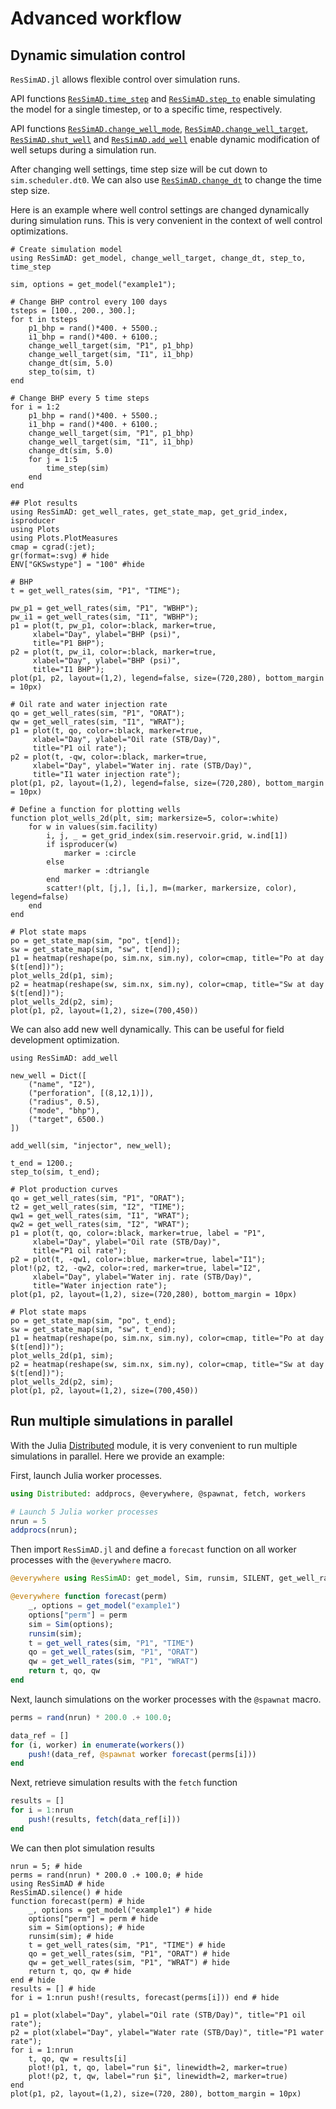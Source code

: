 # Advanced workflow

## Dynamic simulation control
`ResSimAD.jl` allows flexible control over simulation runs.

API functions [`ResSimAD.time_step`](@ref) and [`ResSimAD.step_to`](@ref) enable simulating the model for a single timestep, or to a specific time, respectively.

API functions [`ResSimAD.change_well_mode`](@ref), [`ResSimAD.change_well_target`](@ref), [`ResSimAD.shut_well`](@ref) and [`ResSimAD.add_well`](@ref) enable dynamic modification of well setups during a simulation run.

After changing well settings, time step size will be cut down to `sim.scheduler.dt0`. We can also use [`ResSimAD.change_dt`](@ref) to change the time step size.

Here is an example where well control settings are changed dynamically during simulation runs. This is very convenient in the context of well control optimizations.


```@example workflow2
# Create simulation model
using ResSimAD: get_model, change_well_target, change_dt, step_to, time_step

sim, options = get_model("example1");

# Change BHP control every 100 days
tsteps = [100., 200., 300.];
for t in tsteps
    p1_bhp = rand()*400. + 5500.;
    i1_bhp = rand()*400. + 6100.;
    change_well_target(sim, "P1", p1_bhp)
    change_well_target(sim, "I1", i1_bhp)
    change_dt(sim, 5.0)
    step_to(sim, t)
end

# Change BHP every 5 time steps
for i = 1:2
    p1_bhp = rand()*400. + 5500.;
    i1_bhp = rand()*400. + 6100.;
    change_well_target(sim, "P1", p1_bhp)
    change_well_target(sim, "I1", i1_bhp)
    change_dt(sim, 5.0)
    for j = 1:5
        time_step(sim)
    end
end

```

```@example workflow2
## Plot results
using ResSimAD: get_well_rates, get_state_map, get_grid_index, isproducer
using Plots
using Plots.PlotMeasures
cmap = cgrad(:jet);
gr(format=:svg) # hide
ENV["GKSwstype"] = "100" #hide

# BHP
t = get_well_rates(sim, "P1", "TIME");

pw_p1 = get_well_rates(sim, "P1", "WBHP");
pw_i1 = get_well_rates(sim, "I1", "WBHP");
p1 = plot(t, pw_p1, color=:black, marker=true,
     xlabel="Day", ylabel="BHP (psi)",
     title="P1 BHP");
p2 = plot(t, pw_i1, color=:black, marker=true,
     xlabel="Day", ylabel="BHP (psi)",
     title="I1 BHP");
plot(p1, p2, layout=(1,2), legend=false, size=(720,280), bottom_margin = 10px)
```

```@example workflow2
# Oil rate and water injection rate
qo = get_well_rates(sim, "P1", "ORAT");
qw = get_well_rates(sim, "I1", "WRAT");
p1 = plot(t, qo, color=:black, marker=true,
     xlabel="Day", ylabel="Oil rate (STB/Day)",
     title="P1 oil rate");
p2 = plot(t, -qw, color=:black, marker=true,
     xlabel="Day", ylabel="Water inj. rate (STB/Day)",
     title="I1 water injection rate");
plot(p1, p2, layout=(1,2), legend=false, size=(720,280), bottom_margin = 10px)
```

```@example workflow2
# Define a function for plotting wells
function plot_wells_2d(plt, sim; markersize=5, color=:white)
    for w in values(sim.facility)
        i, j, _ = get_grid_index(sim.reservoir.grid, w.ind[1])
        if isproducer(w)
            marker = :circle
        else
            marker = :dtriangle
        end
        scatter!(plt, [j,], [i,], m=(marker, markersize, color), legend=false)
    end
end

# Plot state maps
po = get_state_map(sim, "po", t[end]);
sw = get_state_map(sim, "sw", t[end]);
p1 = heatmap(reshape(po, sim.nx, sim.ny), color=cmap, title="Po at day $(t[end])");
plot_wells_2d(p1, sim);
p2 = heatmap(reshape(sw, sim.nx, sim.ny), color=cmap, title="Sw at day $(t[end])");
plot_wells_2d(p2, sim);
plot(p1, p2, layout=(1,2), size=(700,450))
```

We can also add new well dynamically. This can be useful for field development optimization.

```@example workflow2
using ResSimAD: add_well

new_well = Dict([
    ("name", "I2"),
    ("perforation", [(8,12,1)]),
    ("radius", 0.5),
    ("mode", "bhp"),
    ("target", 6500.)
])

add_well(sim, "injector", new_well);

t_end = 1200.;
step_to(sim, t_end);

```

```@example workflow2
# Plot production curves
qo = get_well_rates(sim, "P1", "ORAT");
t2 = get_well_rates(sim, "I2", "TIME");
qw1 = get_well_rates(sim, "I1", "WRAT");
qw2 = get_well_rates(sim, "I2", "WRAT");
p1 = plot(t, qo, color=:black, marker=true, label = "P1",
     xlabel="Day", ylabel="Oil rate (STB/Day)",
     title="P1 oil rate");
p2 = plot(t, -qw1, color=:blue, marker=true, label="I1");
plot!(p2, t2, -qw2, color=:red, marker=true, label="I2",
     xlabel="Day", ylabel="Water inj. rate (STB/Day)",
     title="Water injection rate");
plot(p1, p2, layout=(1,2), size=(720,280), bottom_margin = 10px)
```

```@example workflow2
# Plot state maps
po = get_state_map(sim, "po", t_end);
sw = get_state_map(sim, "sw", t_end);
p1 = heatmap(reshape(po, sim.nx, sim.ny), color=cmap, title="Po at day $(t[end])");
plot_wells_2d(p1, sim);
p2 = heatmap(reshape(sw, sim.nx, sim.ny), color=cmap, title="Sw at day $(t[end])");
plot_wells_2d(p2, sim);
plot(p1, p2, layout=(1,2), size=(700,450))
```


## Run multiple simulations in parallel

With the Julia [Distributed](https://docs.julialang.org/en/v1/manual/distributed-computing/) module, it is very convenient to run multiple simulations in parallel. Here we
provide an example:

First, launch Julia worker processes.

```julia
using Distributed: addprocs, @everywhere, @spawnat, fetch, workers

# Launch 5 Julia worker processes
nrun = 5
addprocs(nrun);

```

Then import `ResSimAD.jl` and define a `forecast` function on all worker processes with the `@everywhere` macro.

```julia
@everywhere using ResSimAD: get_model, Sim, runsim, SILENT, get_well_rates

@everywhere function forecast(perm)
    _, options = get_model("example1")
    options["perm"] = perm
    sim = Sim(options);
    runsim(sim);
    t = get_well_rates(sim, "P1", "TIME")
    qo = get_well_rates(sim, "P1", "ORAT")
    qw = get_well_rates(sim, "P1", "WRAT")
    return t, qo, qw
end

```

Next, launch simulations on the worker processes with the `@spawnat` macro.

```julia
perms = rand(nrun) * 200.0 .+ 100.0;

data_ref = []
for (i, worker) in enumerate(workers())
    push!(data_ref, @spawnat worker forecast(perms[i]))
end

```

Next, retrieve simulation results with the `fetch` function

```julia
results = []
for i = 1:nrun
    push!(results, fetch(data_ref[i]))
end
```

We can then plot simulation results

```@example workflow2
nrun = 5; # hide
perms = rand(nrun) * 200.0 .+ 100.0; # hide
using ResSimAD # hide
ResSimAD.silence() # hide
function forecast(perm) # hide
    _, options = get_model("example1") # hide
    options["perm"] = perm # hide
    sim = Sim(options); # hide
    runsim(sim); # hide
    t = get_well_rates(sim, "P1", "TIME") # hide
    qo = get_well_rates(sim, "P1", "ORAT") # hide
    qw = get_well_rates(sim, "P1", "WRAT") # hide
    return t, qo, qw # hide
end # hide
results = [] # hide
for i = 1:nrun push!(results, forecast(perms[i])) end # hide

p1 = plot(xlabel="Day", ylabel="Oil rate (STB/Day)", title="P1 oil rate");
p2 = plot(xlabel="Day", ylabel="Water rate (STB/Day)", title="P1 water rate");
for i = 1:nrun
    t, qo, qw = results[i]
    plot!(p1, t, qo, label="run $i", linewidth=2, marker=true)
    plot!(p2, t, qw, label="run $i", linewidth=2, marker=true)
end
plot(p1, p2, layout=(1,2), size=(720, 280), bottom_margin = 10px)
```
